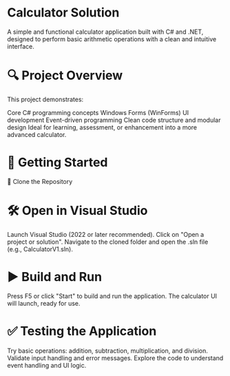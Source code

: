 # Calculator Solution
A simple and functional calculator application built with C# and .NET, designed to perform basic arithmetic operations with a clean and intuitive interface.

# 🔍 Project Overview
This project demonstrates:

Core C# programming concepts
Windows Forms (WinForms) UI development
Event-driven programming
Clean code structure and modular design
Ideal for learning, assessment, or enhancement into a more advanced calculator.

# 🚀 Getting Started
🔗 Clone the Repository

# 🛠️ Open in Visual Studio
Launch Visual Studio (2022 or later recommended).
Click on "Open a project or solution".
Navigate to the cloned folder and open the .sln file (e.g., CalculatorV1.sln).

# ▶️ Build and Run
Press F5 or click "Start" to build and run the application.
The calculator UI will launch, ready for use.

# ✅ Testing the Application
Try basic operations: addition, subtraction, multiplication, and division.
Validate input handling and error messages.
Explore the code to understand event handling and UI logic.
